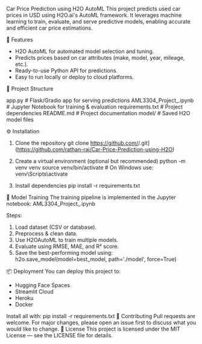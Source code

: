 Car Price Prediction using H2O AutoML
This project predicts used car prices in USD using H2O.ai's AutoML framework. It leverages machine learning to train, evaluate, and serve predictive models, enabling accurate and efficient car price estimations.

🚀 Features
- H2O AutoML for automated model selection and tuning.
- Predicts prices based on car attributes (make, model, year, mileage, etc.).
- Ready-to-use Python API for predictions.
- Easy to run locally or deploy to cloud platforms.

📂 Project Structure

app.py                  # Flask/Gradio app for serving predictions
AML3304_Project_.ipynb  # Jupyter Notebook for training & evaluation
requirements.txt        # Project dependencies
README.md               # Project documentation
model/                  # Saved H2O model files

⚙️ Installation
1. Clone the repository
git clone https://github.com/<your-username>/<your-repo>.git](https://github.com/rathan-raj/Car-Price-Prediction-using-H2O)

2. Create a virtual environment (optional but recommended)
python -m venv venv
source venv/bin/activate  # On Windows use: venv\Scripts\activate

3. Install dependencies
pip install -r requirements.txt

🧠 Model Training
The training pipeline is implemented in the Jupyter notebook: AML3304_Project_.ipynb

Steps:
1. Load dataset (CSV or database).
2. Preprocess & clean data.
3. Use H2OAutoML to train multiple models.
4. Evaluate using RMSE, MAE, and R² score.
5. Save the best-performing model using:
h2o.save_model(model=best_model, path='./model', force=True)

📦 Deployment
You can deploy this project to:
- Hugging Face Spaces
- Streamlit Cloud
- Heroku
- Docker

Install all with:
pip install -r requirements.txt
🤝 Contributing
Pull requests are welcome. For major changes, please open an issue first to discuss what you would like to change.
📄 License
This project is licensed under the MIT License — see the LICENSE file for details.
